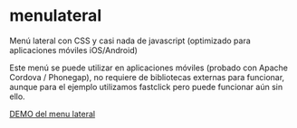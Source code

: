 # menulateral

Menú lateral con CSS y casi nada de javascript (optimizado para aplicaciones móviles iOS/Android)

Este menú se puede utilizar en aplicaciones móviles (probado con Apache Cordova / Phonegap), no requiere de bibliotecas externas para funcionar, aunque para el ejemplo utilizamos fastclick pero puede funcionar aún sin ello.

[DEMO del menu lateral](http://tar.mx/demos/menulateral/)



